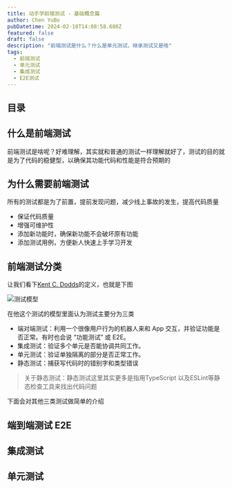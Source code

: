 ```yaml
---
title: 动手学前端测试 - 基础概念篇
author: Chen YuBo
pubDatetime: 2024-02-18T14:08:58.680Z
featured: false
draft: false
description: "前端测试是什么？什么是单元测试，继承测试又是啥"
tags:
  - 前端测试
  - 单元测试
  - 集成测试
  - E2E测试
---
```


## 目录

## 什么是前端测试

前端测试是啥呢？好难理解，其实就和普通的测试一样理解就好了，测试的目的就是为了代码的稳健型，以确保其功能代码和性能是符合预期的

## 为什么需要前端测试

所有的测试都是为了前置，提前发现问题，减少线上事故的发生，提高代码质量

- 保证代码质量
- 增强可维护性
- 添加新功能时，确保新功能不会破坏原有功能
- 添加测试用例，方便新人快速上手学习开发

## 前端测试分类

让我们看下[Kent C. Dodds](https://kentcdodds.com/)的定义，也就是下图

![测试模型](@assets/images/FET/01-01.png)

在他这个测试的模型里面认为测试主要分为三类

- 端对端测试：利用一个很像用户行为的机器人来和 App 交互，并验证功能是否正常。有时也会说 “功能测试” 或 E2E。
- 集成测试：验证多个单元是否能协调共同工作。
- 单元测试：验证单独隔离的部分是否正常工作。
- 静态测试：捕获写代码时的错别字和类型错误

> 关于静态测试：静态测试这里其实更多是指用TypeScript 以及ESLint等静态检查工具来找出代码问题

下面会对其他三类测试做简单的介绍

## 端到端测试 E2E

## 集成测试

## 单元测试
